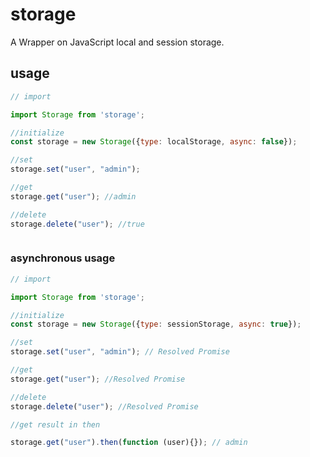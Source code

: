 # storage
A Wrapper on JavaScript local and session storage.

## usage


```js
// import

import Storage from 'storage';

//initialize
const storage = new Storage({type: localStorage, async: false});

//set
storage.set("user", "admin");

//get
storage.get("user"); //admin

//delete
storage.delete("user"); //true



```
### asynchronous usage

```js
// import

import Storage from 'storage';

//initialize
const storage = new Storage({type: sessionStorage, async: true});

//set
storage.set("user", "admin"); // Resolved Promise

//get
storage.get("user"); //Resolved Promise

//delete
storage.delete("user"); //Resolved Promise

//get result in then

storage.get("user").then(function (user){}); // admin


```